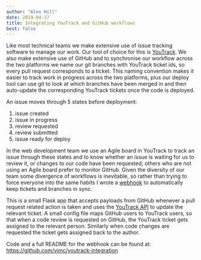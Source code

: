 ```yaml
---
author: "Alex Hill"
date: 2019-04-17
title: Integrating YouTrack and GitHub workflows
best: false
---
```


Like most technical teams we make extensive use of issue tracking software to manage our work. Our tool of choice for
this is [YouTrack](https://www.jetbrains.com/youtrack/). We also make extensive use of GitHub and to synchronise our 
workflow across the two platforms we name our git branches with YouTrack ticket ids, so every pull request 
corresponds to a ticket. This naming convention makes it easier to track work in progress across the two platforms, 
plus our deploy tool can use git to look at which branches have been merged in and then auto-update the 
corresponding YouTrack tickets once the code is deployed. 

An issue moves through 5 states before deployment:

1. issue created
1. issue in progress
1. review requested
1. review submitted
1. issue ready for deploy
 
In the web development team we use an Agile board in YouTrack to track an issue through these states and to know whether 
an issue is waiting for us to review it, or changes to our code have been requested; others who are not using an Agile
 board prefer to monitor GitHub. Given the diversity of our team some divergence of workflows is inevitable, so rather 
 than trying to force everyone into the same habits I wrote a [webhook](https://developer.github.com/webhooks/) to 
 automatically keep tickets and branches in sync.

This is a small Flask app that accepts payloads from GitHub whenever a pull request related action is taken and uses the 
[YouTrack API](https://www.jetbrains.com/help/youtrack/standalone/General-REST-API.html) to update the relevant ticket. 
A small config file maps GitHub users to YouTrack users, so that when a code review is requested on GitHub, the YouTrack
ticket gets assigned to the relevant person. Similarly when code changes are requested the 
ticket gets assigned back to the author.

Code and a full README for the webhook can be found at: https://github.com/vimc/youtrack-integration
